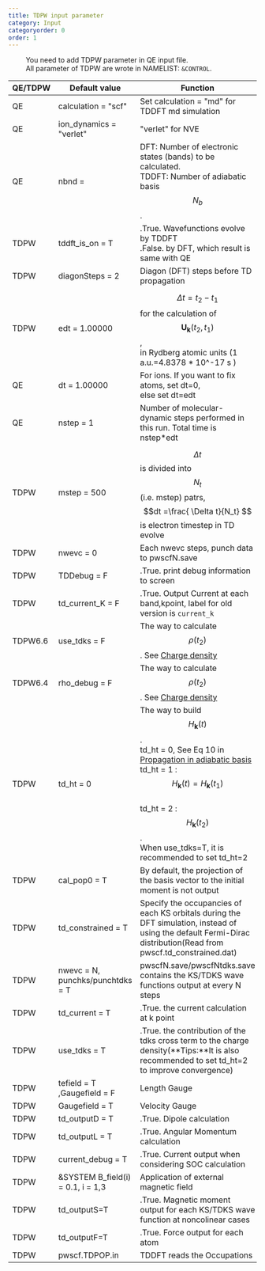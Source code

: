 ```yaml
---
title: TDPW input parameter
category: Input
categoryorder: 0
order: 1
---
```


&nbsp;&nbsp;&nbsp;&nbsp;&nbsp;&nbsp;&nbsp;&nbsp;<!--indentation-->
You need to add TDPW parameter in QE input file.
<br>&nbsp;&nbsp;&nbsp;&nbsp;&nbsp;&nbsp;&nbsp;&nbsp;<!--indentation-->
All parameter of TDPW are wrote in NAMELIST: `&CONTROL`.

|QE/TDPW| Default value  |  Function |
|------|-------------------------------|--|
| QE   | calculation      =        "scf" | Set calculation = "md" for TDDFT md simulation  |
| QE   | ion_dynamics     =     "verlet" | "verlet" for NVE |
| QE   | nbnd     =      | DFT: Number of electronic states (bands) to be calculated. <br> TDDFT: Number of adiabatic basis $$N_b$$. |
| TDPW | tddft_is_on      =          T | .True. Wavefunctions evolve by TDDFT <br> .False. by DFT, which result is same with QE |
| TDPW | diagonSteps      =          2 | Diagon (DFT) steps before TD propagation |
| TDPW | edt              =    1.00000 | $$\Delta t = t_2 -t_1 $$ for the calculation of $$\mathbf{U_k}(t_2,t_1) $$, <br> in Rydberg atomic units (1 a.u.=4.8378 * 10^-17 s )|
| QE   | dt               =    1.00000 | For ions. If you want to fix atoms, set dt=0, <br> else set dt=edt |
| QE   | nstep            =          1 |  Number of molecular-dynamic steps performed in this run. Total time is nstep*edt |
| TDPW | mstep            =        500 | $$\Delta t$$ is divided into $$N_t$$ (i.e. mstep) patrs,<br> $$dt =\frac{ \Delta t}{N_t} $$ is electron timestep in TD evolve |
| TDPW | nwevc            =          0 | Each nwevc steps, punch data to pwscfN.save |
| TDPW | TDDebug          =          F | .True. print debug information to screen |
| TDPW | td_current_K        =          F | .True. Output Current at each band,kpoint, label for old version is `current_k`|
| TDPW6.6 | use_tdks        =          F | The way to calculate $$\rho(t_2)$$. See [Charge density](/TDAPW/10-Theory/2020-04-18-propagation/) |
| TDPW6.4 | rho_debug       =          F | The way to calculate $$\rho(t_2)$$. See [Charge density](/TDAPW/10-Theory/2020-04-18-propagation/)|
| TDPW | td_ht = 0 |The way to build $$H_{\mathbf{k}}(t)$$. <br> td_ht = 0, See Eq 10 in [Propagation in adiabatic basis](/TDAPW/10-Theory/2020-04-18-basis/) <br> td_ht  = 1 : $$H_{\mathbf{k}}(t) = H_{\mathbf{k}}(t_1)$$ <br>  td_ht = 2 : $$H_{\mathbf{k}}(t_2) $$. <br>  When use_tdks=T, it is recommended to set td_ht=2 |
| TDPW | cal_pop0        =          T | By default, the projection of the basis vector to the initial moment is not output |
| TDPW | td_constrained        =          T |Specify the occupancies of each KS orbitals during the DFT simulation, instead of using the default Fermi-Dirac distribution(Read from pwscf.td_constrained.dat) |
| TDPW | nwevc     =    N,  punchks/punchtdks         =          T | pwscfN.save/pwscfNtdks.save contains the KS/TDKS wave functions output at every N steps |
| TDPW | td_current     =    T | .True. the current calculation at k point|
| TDPW | use_tdks     =    T | .True. the contribution of the tdks cross term to the charge density(**Tips:**It is also recommended to set td_ht=2 to improve convergence) |
| TDPW | tefield     =    T ,Gaugefield     =    F | Length Gauge |
| TDPW | Gaugefield     =    T | Velocity Gauge |
| TDPW | td_outputD     =    T | .True. Dipole calculation |
| TDPW | td_outputL     =    T | .True. Angular Momentum calculation |
| TDPW | current_debug    =    T | .True.  Current output when considering SOC calculation |
| TDPW | &SYSTEM  B_field(i)    =   0.1,    i     =    1,3| Application of external magnetic field |
| TDPW | td_outputS=T| .True. Magnetic moment output  for each KS/TDKS wave function at noncolinear cases|
| TDPW | td_outputF=T| .True. Force output for each atom|
| TDPW | pwscf.TDPOP.in| TDDFT reads the Occupations |

